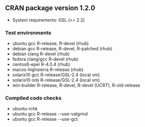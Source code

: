 ## CRAN package version 1.2.0

* System requirements: GSL (>= 2.2)

### Test environments

* ubuntu gcc R-release, R-devel (rhub)
* debian gcc R-release, R-devel, R-patched (rhub)
* debian clang R-devel (rhub)
* fedora clang/gcc R-devel (rhub)
* centos8-epel R-4.0.4 (rhub)
* macos-highsierra R-release (rhub)
* solaris10 gcc R-release/GSL-2.4 (local vm)
* solaris10 ods R-release/GSL-2.4 (local vm)
* win-builder R-release, R-devel, R-devel (UCRT), R-old-release 

### Compiled code checks

* ubuntu-rchk
* ubuntu gcc R-release --use-valgrind 
* ubuntu gcc R-release --use-gct
